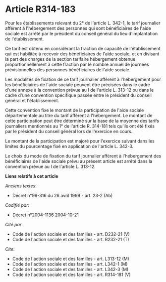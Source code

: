 # Article R314-183

Pour les établissements relevant du 2° de l'article L. 342-1, le tarif journalier afférent à l'hébergement des personnes qui
sont bénéficiaires de l'aide sociale est arrêté par le président du conseil général du lieu d'implantation de
l'établissement.

Ce tarif est obtenu en considérant la fraction de capacité de l'établissement qui est habilitée à recevoir des bénéficiaires
de l'aide sociale, et en divisant la part des charges de la section tarifaire hébergement obtenue proportionnellement à cette
fraction par le nombre annuel de journées prévisionnelles des personnes bénéficiaires de l'aide sociale.

Les modalités de fixation de ce tarif journalier afférent à l'hébergement pour les bénéficiaires de l'aide sociale peuvent
être précisées dans le cadre d'une annexe à la convention prévue au I de l'article L. 313-12 ou dans le cadre d'une
convention spécifique passée entre le président du conseil général et l'établissement.

Cette convention fixe le montant de la participation de l'aide sociale départementale au titre du tarif afférent à
l'hébergement. Le montant de cette participation peut être déterminé sur la base de la moyenne des tarifs journaliers
mentionnés au 1° de l'article R. 314-181 tels qu'ils ont été fixés par le président du conseil général lors de l'exercice en
cours.

Le montant de la participation est majoré pour l'exercice suivant dans les limites du pourcentage fixé en application de
l'article L. 342-3.

Le choix du mode de fixation du tarif journalier afférent à l'hébergement des bénéficiaires de l'aide sociale prévu au
présent article est arrêté dans la convention prévue au I de l'article L. 313-12.

**Liens relatifs à cet article**

_Anciens textes_:

  - Décret n°99-316 du 26 avril 1999 - art. 23-2 (Ab)

_Codifié par_:

  - Décret n°2004-1136 2004-10-21

_Cité par_:

  - Code de l'action sociale et des familles - art. D232-21 (V)
  - Code de l'action sociale et des familles - art. R232-21 (T)

_Cite_:

  - Code de l'action sociale et des familles - art. L313-12 (M)
  - Code de l'action sociale et des familles - art. L342-1 (M)
  - Code de l'action sociale et des familles - art. L342-3 (M)
  - Code de l'action sociale et des familles - art. R314-181 (V)
